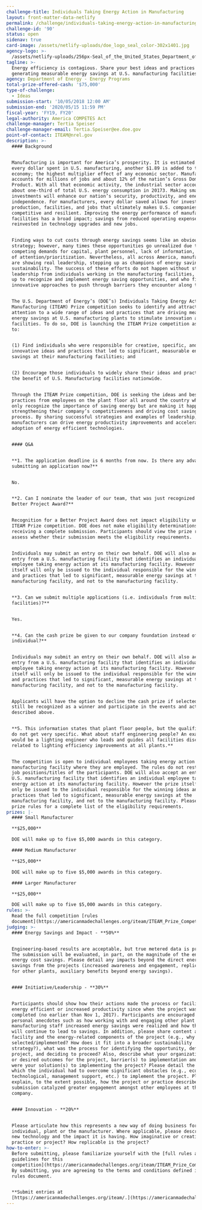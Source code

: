 ```yaml
---
challenge-title: Individuals Taking Energy Action in Manufacturing
layout: front-matter-data-netlify
permalink: /challenge/individuals-taking-energy-action-in-manufacturing-iteam/
challenge-id: '90'
status: open
sidenav: true
card-image: /assets/netlify-uploads/doe_logo_seal_color-302x1401.jpg
agency-logo: >-
  /assets/netlify-uploads/256px-Seal_of_the_United_States_Department_of_Energy.png
tagline: >-
  Energy efficiency is contagious. Share your best ideas and practices for
  generating measurable energy savings at U.S. manufacturing facilities.
agency: Department of Energy - Energy Programs
total-prize-offered-cash: '$75,000'
type-of-challenge:
  - Ideas
submission-start: '10/05/2018 12:00 AM'
submission-end: '2020/05/15 11:59 PM'
fiscal-year: 'FY19, FY20'
legal-authority: America COMPETES Act
challenge-manager: Tertia Speiser
challenge-manager-email: Tertia.Speiser@ee.doe.gov
point-of-contact: ITEAM@nrel.gov
description: >-
  #### Background


  Manufacturing is important for America’s prosperity. It is estimated that for
  every dollar spent in U.S. manufacturing, another $1.89 is added to the
  economy; the highest multiplier effect of any economic sector. Manufacturing
  accounts for millions of jobs and about 12% of the nation’s Gross Domestic
  Product. With all that economic activity, the industrial sector accounted for
  about one-third of total U.S. energy consumption in 20173. Making smart energy
  investments will enhance our nation’s security, productivity, and energy
  independence. For manufacturers, every dollar saved allows for investment in
  production, facilities, and jobs that ultimately makes U.S. companies more
  competitive and resilient. Improving the energy performance of manufacturing
  facilities has a broad impact; savings from reduced operating expenses can be
  reinvested in technology upgrades and new jobs.


  Finding ways to cut costs through energy savings seems like an obvious
  strategy; however, many times these opportunities go unrealized due to
  competing demands for capital, plant personnel, lack of information, or lack
  of attention/prioritization. Nevertheless, all across America, manufacturers
  are showing real leadership, stepping up as champions of energy savings and
  sustainability. The success of these efforts do not happen without strong
  leadership from individuals working in the manufacturing facilities, who step
  up to recognize and implement energy saving opportunities, and who find
  innovative approaches to push through barriers they encounter along the way.


  The U.S. Department of Energy’s (DOE’s) Individuals Taking Energy Action in
  Manufacturing (ITEAM) Prize competition seeks to identify and attract
  attention to a wide range of ideas and practices that are driving measureable
  energy savings at U.S. manufacturing plants to stimulate innovation at other
  facilities. To do so, DOE is launching the ITEAM Prize competition as a means
  to:


  (1) Find individuals who were responsible for creative, specific, and
  innovative ideas and practices that led to significant, measurable energy
  savings at their manufacturing facilities; and


  (2) Encourage those individuals to widely share their ideas and practices for
  the benefit of U.S. Manufacturing facilities nationwide.


  Through the ITEAM Prize competition, DOE is seeking the ideas and best
  practices from employees on the plant floor all around the country who not
  only recognize the importance of saving energy but are making it happen,
  strengthening their company’s competitiveness and driving cost savings in the
  process. By sharing successful strategies and examples of leadership, more
  manufacturers can drive energy productivity improvements and accelerate the
  adoption of energy efficient technologies.


  #### Q&A


  **1. The application deadline is 6 months from now. Is there any advantage to
  submitting an application now?**


  No.


  **2. Can I nominate the leader of our team, that was just recognized for a
  Better Project Award?**


  Recognition for a Better Project Award does not impact eligibility under the
  ITEAM Prize competition. DOE does not make eligibility determinations prior to
  receiving a complete submission. Participants should view the prize rules and
  assess whether their submission meets the eligibility requirements.


  Individuals may submit an entry on their own behalf. DOE will also accept an
  entry from a U.S. manufacturing facility that identifies an individual
  employee taking energy action at its manufacturing facility. However the prize
  itself will only be issued to the individual responsible for the winning ideas
  and practices that led to significant, measurable energy savings at the
  manufacturing facility, and not to the manufacturing facility.


  **3. Can we submit multiple applications (i.e. individuals from multiple
  facilities)?**


  Yes.


  **4. Can the cash prize be given to our company foundation instead of the
  individual?**


  Individuals may submit an entry on their own behalf. DOE will also accept an
  entry from a U.S. manufacturing facility that identifies an individual
  employee taking energy action at its manufacturing facility. However the prize
  itself will only be issued to the individual responsible for the winning ideas
  and practices that led to significant, measurable energy savings at the
  manufacturing facility, and not to the manufacturing facility.


  Applicants will have the option to decline the cash prize if selected and
  still be recognized as a winner and participate in the events and activities
  described above.


  **5. This information states that plant floor people, but the qualifications
  do not get very specific. What about staff engineering people? An example
  would be a lighting engineer who leads and guides all facilities discussion
  related to lighting efficiency improvements at all plants.**


  The competition is open to individual employees taking energy action at the
  manufacturing facility where they are employed. The rules do not restrict the
  job positions/titles of the participants. DOE will also accept an entry from a
  U.S. manufacturing facility that identifies an individual employee taking
  energy action at its manufacturing facility. However the prize itself will
  only be issued to the individual responsible for the winning ideas and
  practices that led to significant, measurable energy savings at the
  manufacturing facility, and not to the manufacturing facility. Please see the
  prize rules for a complete list of the eligibility requirements.
prizes: |-
  #### Small Manufacturer

  **$25,000**

  DOE will make up to five $5,000 awards in this category.

  #### Medium Manufacturer

  **$25,000**

  DOE will make up to five $5,000 awards in this category.

  #### Larger Manufacturer

  **$25,000**

  DOE will make up to five $5,000 awards in this category.
rules: >-
  Read the full competition [rules
  document](https://americanmadechallenges.org/iteam/ITEAM_Prize_Competition_Rules.pdf).
judging: >-
  #### Energy Savings and Impact - **50%**


  Engineering-based results are acceptable, but true metered data is preferred.
  The submission will be evaluated, in part, on the magnitude of the energy and
  energy cost savings. Please detail any impacts beyond the direct energy
  savings from the projects (increased awareness and engagement, replicability
  for other plants, auxiliary benefits beyond energy savings).


  #### Initiative/Leadership - **30%**


  Participants should show how their actions made the process or facility more
  energy efficient or increased productivity since when the project was
  completed (no earlier than Nov 1, 2017). Participants are encouraged to add in
  personal anecdotes such as how working with and engaging other plant
  manufacturing staff increased energy savings were realized and how the action
  will continue to lead to savings. In addition, please share content about the
  facility and the energy-related components of the project (e.g., why it was
  selected/implemented? How does it fit into a broader sustainability
  strategy?), what was the process for identifying the opportunity, defining the
  project, and deciding to proceed? Also, describe what your organization’s goal
  or desired outcomes for the project, barrier(s) to implementation and what
  were your solution(s) to implementing the project? Please detail the extent to
  which the individual had to overcome significant obstacles (e.g., economic,
  technological, management support, etc.) to implement the project. Please
  explain, to the extent possible, how the project or practice described in the
  submission catalyzed greater engagement amongst other employees at the
  company.


  #### Innovation - **20%**


  Please articulate how this represents a new way of doing business for the
  individual, plant or the manufacturer. Where applicable, please describe the
  new technology and the impact it is having. How imaginative or creative is the
  practice or project? How replicable is the project?
how-to-enter: >-
  Before submitting, please familiarize yourself with the [full rules and
  guidelines for this
  competition](https://americanmadechallenges.org/iteam/ITEAM_Prize_Competition_Rules.pdf).
  By submitting, you are agreeing to the terms and conditions defined in that
  rules document.


  **Submit entries at
  [https://americanmadechallenges.org/iteam/.](https://americanmadechallenges.org/iteam/)**
---
```

